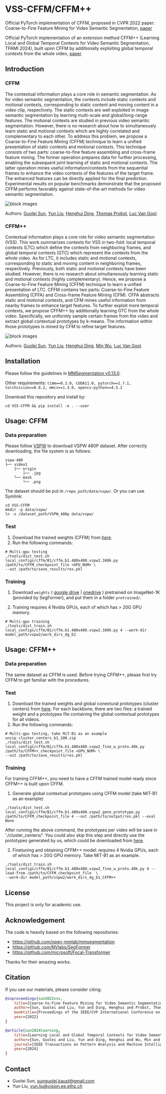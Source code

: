 # VSS-CFFM/CFFM++
Official PyTorch implementation of CFFM, proposed in CVPR 2022 paper: Coarse-to-Fine Feature Mining for Video Semantic Segmentation, [paper](https://openaccess.thecvf.com/content/CVPR2022/papers/Sun_Coarse-To-Fine_Feature_Mining_for_Video_Semantic_Segmentation_CVPR_2022_paper.pdf)

Official PyTorch implementation of an extension method CFFM++ (Learning Local and Global Temporal Contexts for Video Semantic Segmentation, TPAMI 2024), built upon CFFM by additionally exploiting global temporal contexts from the whole video, [paper](https://arxiv.org/pdf/2204.03330v2.pdf)

## Introduction
### CFFM
The contextual information plays a core role in semantic segmentation. As for video semantic segmentation, the contexts include static contexts and motional contexts, corresponding to static content and moving content in a video clip, respectively. The static contexts are well exploited in image semantic segmentation by learning multi-scale and global/long-range features. The motional contexts are studied in previous video semantic segmentation. However, there is no research about how to simultaneously learn static and motional contexts which are highly correlated and complementary to each other. To address this problem, we propose a Coarse-to-Fine Feature Mining (CFFM) technique to learn a unified presentation of static contexts and motional contexts. This technique consists of two parts: coarse-to-fine feature assembling and cross-frame feature mining. The former operation prepares data for further processing, enabling the subsequent joint learning of static and motional contexts. The latter operation mines useful information/contexts from the sequential frames to enhance the video contexts of the features of the target frame. The enhanced features can be directly applied for the final prediction. Experimental results on popular benchmarks demonstrate that the proposed CFFM performs favorably against state-of-the-art methods for video semantic segmentation.

![block images](https://github.com/GuoleiSun/VSS-CFFM/blob/main/resources/diagram.png)

Authors: [Guolei Sun](https://scholar.google.com/citations?hl=zh-CN&user=qd8Blw0AAAAJ), [Yun Liu](https://yun-liu.github.io/), [Henghui Ding](https://henghuiding.github.io/), [Thomas Probst](https://probstt.bitbucket.io/), [Luc Van Gool](https://scholar.google.com/citations?user=TwMib_QAAAAJ&hl=en).

### CFFM++
Contextual information plays a core role for video semantic segmentation (VSS). This work summarizes contexts for VSS
in two-fold: local temporal contexts (LTC) which define the contexts from neighboring frames, and global temporal contexts (GTC)
which represent the contexts from the whole video. As for LTC, it includes static and motional contexts, corresponding to static and
moving content in neighboring frames, respectively. Previously, both static and motional contexts have been studied. However, there is
no research about simultaneously learning static and motional contexts (highly complementary). Hence, we propose a Coarse-to-Fine
Feature Mining (CFFM) technique to learn a unified presentation of LTC. CFFM contains two parts: Coarse-to-Fine Feature Assembling
(CFFA) and Cross-frame Feature Mining (CFM). CFFA abstracts static and motional contexts, and CFM mines useful information
from nearby frames to enhance target features. To further exploit more temporal contexts, we propose CFFM++ by additionally
learning GTC from the whole video. Specifically, we uniformly sample certain frames from the video and extract global contextual
prototypes by k-means. The information within those prototypes is mined by CFM to refine target features. 

![block images](https://github.com/GuoleiSun/VSS-CFFM/blob/main/resources/diagram-cffm++.jpg)

Authors: [Guolei Sun](https://scholar.google.com/citations?hl=zh-CN&user=qd8Blw0AAAAJ), [Yun Liu](https://yun-liu.github.io/), [Henghui Ding](https://henghuiding.github.io/), [Min Wu](https://sites.google.com/site/wumincf/), [Luc Van Gool](https://scholar.google.com/citations?user=TwMib_QAAAAJ&hl=en).

## Installation
Please follow the guidelines in [MMSegmentation v0.13.0](https://github.com/open-mmlab/mmsegmentation/tree/v0.13.0).

Other requirements:
```timm==0.3.0, CUDA11.0, pytorch==1.7.1, torchvision==0.8.2, mmcv==1.3.0, opencv-python==4.5.2```

Download this repository and install by:
```
cd VSS-CFFM && pip install -e . --user
```

## Usage: CFFM
### Data preparation
Please follow [VSPW](https://github.com/sssdddwww2/vspw_dataset_download) to download VSPW 480P dataset.
After correctly downloading, the file system is as follows:
```
vspw-480
├── video1
    ├── origin
        ├── .jpg
    └── mask
        └── .png
```
The dataset should be put in ```/repo_path/data/vspw/```. Or you can use Symlink: 
```
cd VSS-CFFM
mkdir -p data/vspw/
ln -s /dataset_path/VSPW_480p data/vspw/
```

### Test
1. Download the trained weights (CFFM) from [here](https://drive.google.com/drive/folders/1YD5Yy6_m3QlS72o6FQWmsFtz7Kw-8OmI?usp=sharing).
2. Run the following commands:
```
# Multi-gpu testing
./tools/dist_test.sh local_configs/cffm/B1/cffm.b1.480x480.vspw2.160k.py /path/to/CFFM_checkpoint_file <GPU_NUM> \
--out /path/to/save_results/res.pkl
```

### Training
1. Download `weights` 
(
[google drive](https://drive.google.com/drive/folders/1b7bwrInTW4VLEm27YawHOAMSMikga2Ia?usp=sharing) | 
[onedrive](https://connecthkuhk-my.sharepoint.com/:f:/g/personal/xieenze_connect_hku_hk/EvOn3l1WyM5JpnMQFSEO5b8B7vrHw9kDaJGII-3N9KNhrg?e=cpydzZ)
) 
pretrained on ImageNet-1K (provided by SegFormer), and put them in a folder ```pretrained/```.

2. Training requires 4 Nvidia GPUs, each of which has > 20G GPU memory.
```
# Multi-gpu training
./tools/dist_train.sh local_configs/cffm/B1/cffm.b1.480x480.vspw2.160k.py 4 --work-dir model_path/vspw2/work_dirs_4g_b1
```
## Usage: CFFM++
### Data preparation
The same dataset as CFFM is used. Before trying CFFM++, please first try CFFM to get familiar with the procedures.

### Test
1. Download the trained weights and global conextural prototypes (cluster centers) from [here](https://drive.google.com/drive/folders/1BzwaR6V771TjKlJ3-E_WtgJRdOExsYNh?usp=sharing). For each backbone, there are two files: a trained weight and a prototypes file containing the global contextual prototypes for all videos.
2. Run the following commands:
```
# Multi-gpu testing, take MiT-B1 as an example 
unzip cluster_centers_b1_100.zip
./tools/dist_test.sh local_configs/cffm/B1/cffm.b1.480x480.vspw2_fine_w_proto.40k.py /path/to/CFFM++_checkpoint_file <GPU_NUM> \
--out /path/to/save_results/res.pkl
```
### Training
For training CFFM++, you need to have a CFFM trained model ready since CFFM++ is built upon CFFM. 
1. Generate global contextual prototypes using CFFM model (take MiT-B1 as an example) 
```
./tools/dist_test.sh local_configs/cffm/B1/cffm.b1.480x480.vspw2_gene_prototype.py  /path/to/CFFM_checkpoint_file 4 --out /path/to/output/res.pkl --eval None
```
After running the above command, the prototypes per video will be save in './cluster_centers/'. You could also skip this step and directly use the prototypes generated by us, which could be downloaded from [here](https://drive.google.com/drive/folders/1BzwaR6V771TjKlJ3-E_WtgJRdOExsYNh?usp=sharing).

2. Finetuning and obtaining CFFM++ model: requires 4 Nvidia GPUs, each of which has > 20G GPU memory. Take MiT-B1 as an example.
```
./tools/dist_train.sh local_configs/cffm/B1/cffm.b1.480x480.vspw2_fine_w_proto.40k.py 4 --load-from /path/to/CFFM_checkpoint_file  \
--work-dir model_path/vspw2/work_dirs_4g_b1_CFFM++
```

## License
This project is only for academic use.

## Acknowledgement
The code is heavily based on the following repositories:
- https://github.com/open-mmlab/mmsegmentation
- https://github.com/NVlabs/SegFormer
- https://github.com/microsoft/Focal-Transformer

Thanks for their amazing works.

## Citation
If you use our materials, please consider citing:
```bibtex
@inproceedings{sun2022vss,
    title={Coarse-to-Fine Feature Mining for Video Semantic Segmentation},
    author={Sun, Guolei and Liu, Yun and Ding, Henghui and Probst, Thomas and Van Gool, Luc},
    booktitle={Proceedings of the IEEE/CVF International Conference on Computer Vision and Patern Recognition (CVPR)},
    year={2022}
}

@article{sun2024learning,
    title={Learning Local and Global Temporal Contexts for Video Semantic Segmentation},
    author={Sun, Guolei and Liu, Yun and Ding, Henghui and Wu, Min and Van Gool, Luc},
    journal={IEEE Transactions on Pattern Analysis and Machine Intelligence},
    year={2024}
}
```
## Contact
- Guolei Sun, sunguolei.kaust@gmail.com
- Yun Liu, yun.liu@vision.ee.ethz.ch
